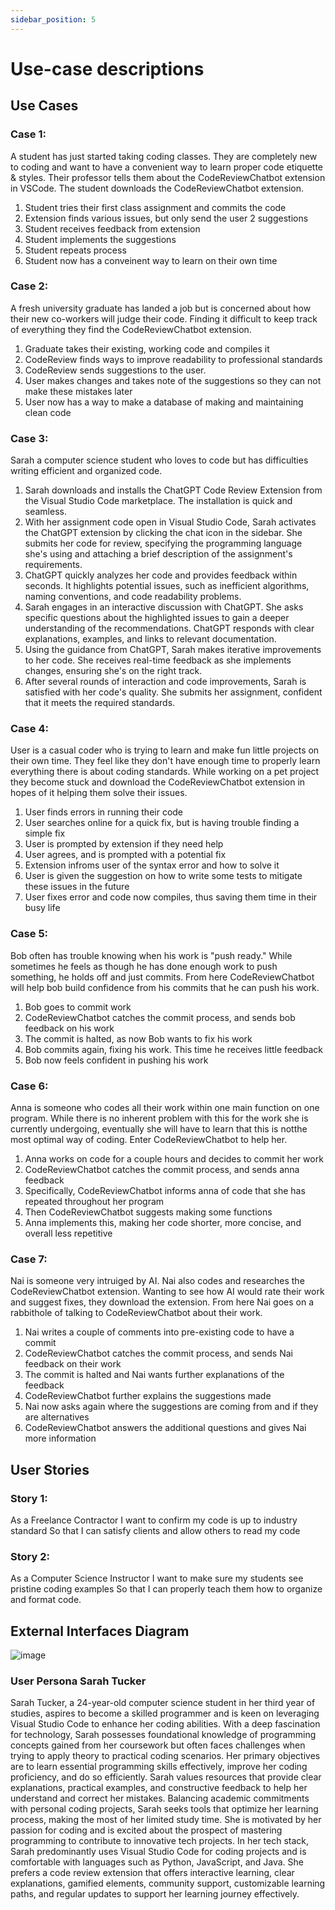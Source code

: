 ```yaml
---
sidebar_position: 5
---
```


# Use-case descriptions


## Use Cases

### **Case 1:**
A student has just started taking coding classes. They are completely new to coding and want to have a convenient way to learn proper code etiquette & styles. Their professor tells them about the CodeReviewChatbot extension in VSCode. The student downloads the CodeReviewChatbot extension.
1. Student tries their first class assignment and commits the code
2. Extension finds various issues, but only send the user 2 suggestions
2. Student receives feedback from extension
3. Student implements the suggestions
4. Student repeats process
5. Student now has a conveinent way to learn on their own time

### **Case 2:**
A fresh university graduate has landed a job but is concerned about how their new co-workers will judge their code. Finding it difficult to keep track of everything they find the CodeReviewChatbot extension.
1. Graduate takes their existing, working code and compiles it
2. CodeReview finds ways to improve readability to professional standards
3. CodeReview sends suggestions to the user.
4. User makes changes and takes note of the suggestions so they can not make these mistakes later
5. User now has a way to make a database of making and maintaining clean code

### **Case 3:**
Sarah a computer science student who loves to code but has difficulties writing efficient and organized code.
1. Sarah downloads and installs the ChatGPT Code Review Extension from the Visual Studio Code marketplace. The installation is quick and seamless.
2. With her assignment code open in Visual Studio Code, Sarah activates the ChatGPT extension by clicking the chat icon in the sidebar. She submits her code for review, specifying the programming language she's using and attaching a brief description of the assignment's requirements.
3. ChatGPT quickly analyzes her code and provides feedback within seconds. It highlights potential issues, such as inefficient algorithms, naming conventions, and code readability problems.
4. Sarah engages in an interactive discussion with ChatGPT. She asks specific questions about the highlighted issues to gain a deeper understanding of the recommendations. ChatGPT responds with clear explanations, examples, and links to relevant documentation.
5. Using the guidance from ChatGPT, Sarah makes iterative improvements to her code. She receives real-time feedback as she implements changes, ensuring she's on the right track.
6. After several rounds of interaction and code improvements, Sarah is satisfied with her code's quality. She submits her assignment, confident that it meets the required standards.

### **Case 4:**
User is a casual coder who is trying to learn and make fun little projects on their own time. They feel like they don't have enough time to properly learn everything there is about coding standards. While working on a pet project they become stuck and download the CodeReviewChatbot extension in hopes of it helping them solve their issues.
1. User finds errors in running their code
2. User searches online for a quick fix, but is having trouble  finding a simple fix
3. User is prompted by extension if they need help
4. User agrees, and is prompted with a potential fix
5. Extension infroms user of the syntax error and how to solve it
6. User is given the suggestion on how to write some tests to mitigate these issues in the future
7. User fixes error and code now compiles, thus saving them time in their busy life

### **Case 5:**
Bob often has trouble knowing when his work is "push ready." While sometimes he feels as though he has done enough work to push something, he holds off and just commits. From here CodeReviewChatbot will help bob build confidence from his commits that he can push his work.
1. Bob goes to commit work
2. CodeReviewChatbot catches the commit process, and sends bob feedback on his work
3. The commit is halted, as now Bob wants to fix his work
4. Bob commits again, fixing his work. This time he receives little feedback
5. Bob now feels confident in pushing his work

### **Case 6:**
Anna is someone who codes all their work within one main function on one program. While there is no inherent problem with this for the work she is currently undergoing, eventually she will have to learn that this is notthe most optimal way of coding. Enter CodeReviewChatbot to help her.
1. Anna works on code for a couple hours and decides to commit her work
2. CodeReviewChatbot catches the commit process, and sends anna feedback
3. Specifically, CodeReviewChatbot informs anna of code that she has repeated throughout her program
4. Then CodeReviewChatbot suggests making some functions
5. Anna implements this, making her code shorter, more concise, and overall less repetitive

### **Case 7:**
Nai is someone very intruiged by AI. Nai also codes and researches the CodeReviewChatbot extension. Wanting to see how AI would rate their work and suggest fixes, they download the extension. From here Nai goes on a rabbithole of talking to CodeReviewChatbot about their work.
1. Nai writes a couple of comments into pre-existing code to have a commit
2. CodeReviewChatbot catches the commit process, and sends Nai feedback on their work
3. The commit is halted and Nai wants further explanations of the feedback
4. CodeReviewChatbot further explains the suggestions made
5. Nai now asks again where the suggestions are coming from and if they are alternatives
6. CodeReviewChatbot answers the additional questions and gives Nai more information


## User Stories

### **Story 1:**
As a Freelance Contractor 
I want to confirm my code is up to industry standard
So that I can satisfy clients and allow others to read my code

### **Story 2:**
As a Computer Science Instructor 
I want to make sure my students see pristine coding examples
So that I can properly teach them how to organize and format code.

## External Interfaces Diagram

![image](https://github.com/Capstone-Projects-2023-Fall/project-code-review-chatbot/assets/42981577/d69c15a7-c6ed-47bf-b114-9e07d812eaf9)

### User Persona Sarah Tucker

Sarah Tucker, a 24-year-old computer science student in her third year of studies, aspires to become a skilled programmer and is keen on leveraging Visual Studio Code to enhance her coding abilities. With a deep fascination for technology, Sarah possesses foundational knowledge of programming concepts gained from her coursework but often faces challenges when trying to apply theory to practical coding scenarios. Her primary objectives are to learn essential programming skills effectively, improve her coding proficiency, and do so efficiently. Sarah values resources that provide clear explanations, practical examples, and constructive feedback to help her understand and correct her mistakes. Balancing academic commitments with personal coding projects, Sarah seeks tools that optimize her learning process, making the most of her limited study time. She is motivated by her passion for coding and is excited about the prospect of mastering programming to contribute to innovative tech projects. In her tech stack, Sarah predominantly uses Visual Studio Code for coding projects and is comfortable with languages such as Python, JavaScript, and Java. She prefers a code review extension that offers interactive learning, clear explanations, gamified elements, community support, customizable learning paths, and regular updates to support her learning journey effectively.

